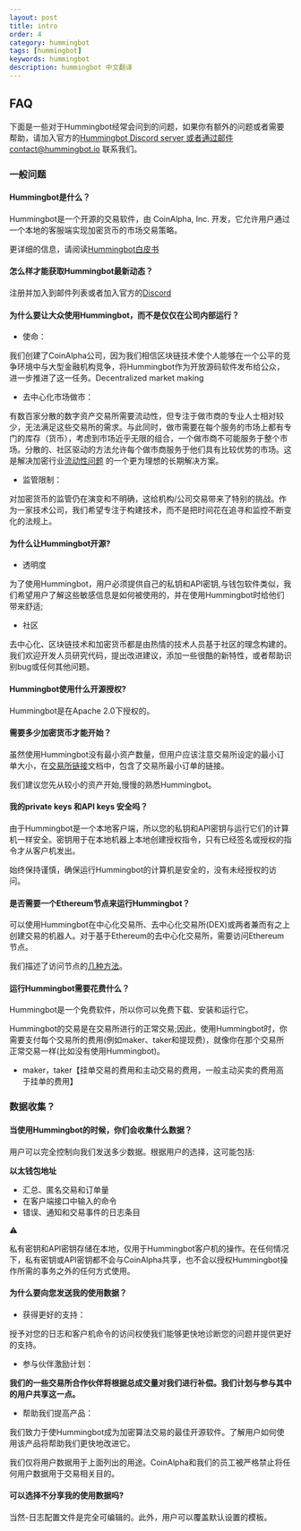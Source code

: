 ```yaml
---
layout: post
title: intro
order: 4
category: hummingbot
tags: [hummingbot]
keywords: hummingbot
description: hummingbot 中文翻译
---
```



## FAQ

下面是一些对于Hummingbot经常会问到的问题，如果你有额外的问题或者需要帮助，请加入官方的[Hummingbot Discord server ](https://discord.hummingbot.io/) 或者通过邮件contact@hummingbot.io 联系我们。

### 一般问题

#### Hummingbot是什么？

Hummingbot是一个开源的交易软件，由 CoinAlpha, Inc. 开发，它允许用户通过一个本地的客服端实现加密货币的市场交易策略。

更详细的信息，请阅读[Hummingbot白皮书](https://www.hummingbot.io/whitepaper.pdf) 

#### 怎么样才能获取Hummingbot最新动态？

注册并加入到邮件列表或者加入官方的[Discord](https://discord.hummingbot.io/) 

#### 为什么要让大众使用Hummingbot，而不是仅仅在公司内部运行？

-  使命：

我们创建了CoinAlpha公司，因为我们相信区块链技术使个人能够在一个公平的竞争环境中与大型金融机构竞争，将Hummingbot作为开放源码软件发布给公众，进一步推进了这一任务。Decentralized market making

- 去中心化市场做市：

有数百家分散的数字资产交易所需要流动性，但专注于做市商的专业人士相对较少，无法满足这些交易所的需求。与此同时，做市需要在每个服务的市场上都有专门的库存（货币），考虑到市场近乎无限的组合，一个做市商不可能服务于整个市场。分散的、社区驱动的方法允许每个做市商服务于他们具有比较优势的市场。这是解决加密行业[流动性问题](https://www.hummingbot.io/blog/2019-01-thin-crust-of-liquidity/) 的一个更为理想的长期解决方案。

- 监管限制：

对加密货币的监管仍在演变和不明确，这给机构/公司交易带来了特别的挑战。作为一家技术公司，我们希望专注于构建技术，而不是把时间花在追寻和监控不断变化的法规上。


#### 为什么让Hummingbot开源?

- 透明度

为了使用Hummingbot，用户必须提供自己的私钥和API密钥,与钱包软件类似，我们希望用户了解这些敏感信息是如何被使用的，并在使用Hummingbot时给他们带来舒适;

- 社区

去中心化、区块链技术和加密货币都是由热情的技术人员基于社区的理念构建的。我们欢迎开发人员研究代码，提出改进建议，添加一些很酷的新特性，或者帮助识别bug或任何其他问题。

#### Hummingbot使用什么开源授权?

Hummingbot是在Apache 2.0下授权的。

#### 需要多少加密货币才能开始？

虽然使用Hummingbot没有最小资产数量，但用户应该注意交易所设定的最小订单大小，在[交易所链接](https://docs.hummingbot.io/connectors)文档中，包含了交易所最小订单的链接。

我们建议您先从较小的资产开始,慢慢的熟悉Hummingbot。

#### 我的private keys 和API keys 安全吗？

由于Hummingbot是一个本地客户端，所以您的私钥和API密钥与运行它们的计算机一样安全。密钥用于在本地机器上本地创建授权指令，只有已经签名或授权的指令才从客户机发出。

始终保持谨慎，确保运行Hummingbot的计算机是安全的，没有未经授权的访问。

#### 是否需要一个Ethereum节点来运行Hummingbot？

可以使用Hummingbot在中心化交易所、去中心化交易所(DEX)或两者兼而有之上创建交易的机器人。对于基于Ethereum的去中心化交易所，需要访问Ethereum节点。

我们描述了访问节点的[几种方法](https://docs.hummingbot.io/installation/node)。

#### 运行Hummingbot需要花费什么？

Hummingbot是一个免费软件，所以你可以免费下载、安装和运行它。

Hummingbot的交易是在交易所进行的正常交易;因此，使用Hummingbot时，你需要支付每个交易所的费用(例如maker、taker和提现费)，就像你在那个交易所正常交易一样(比如没有使用Hummingbot)。

- maker，taker【挂单交易的费用和主动交易的费用，一般主动买卖的费用高于挂单的费用】

### 数据收集？
#### 当使用Hummingbot的时候，你们会收集什么数据？

用户可以完全控制向我们发送多少数据。根据用户的选择，这可能包括:

**以太钱包地址**
- 汇总、匿名交易和订单量
- 在客户端接口中输入的命令
- 错误、通知和交易事件的日志条目


 ⚠️

私有密钥和API密钥存储在本地，仅用于Hummingbot客户机的操作。在任何情况下，私有密钥或API密钥都不会与CoinAlpha共享，也不会以授权Hummingbot操作所需的事务之外的任何方式使用。

#### 为什么要向您发送我的使用数据？

- 获得更好的支持：

授予对您的日志和客户机命令的访问权使我们能够更快地诊断您的问题并提供更好的支持。

- 参与伙伴激励计划：
 
**我们的一些交易所合作伙伴将根据总成交量对我们进行补偿。我们计划与参与其中的用户共享这一点。**


- 帮助我们提高产品：

我们致力于使Hummingbot成为加密算法交易的最佳开源软件。了解用户如何使用该产品将帮助我们更快地改进它。


我们仅将用户数据用于上面列出的用途。CoinAlpha和我们的员工被严格禁止将任何用户数据用于交易相关目的。

#### 可以选择不分享我的使用数据吗?

当然-日志配置文件是完全可编辑的。此外，用户可以覆盖默认设置的模板。

